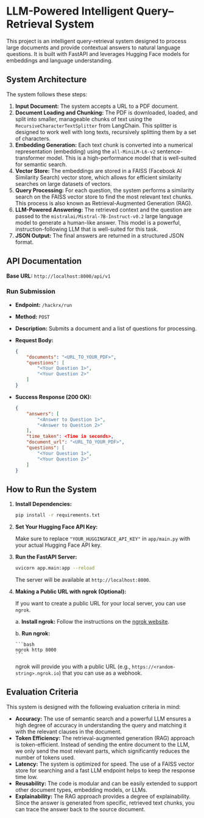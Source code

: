# LLM-Powered Intelligent Query–Retrieval System

This project is an intelligent query-retrieval system designed to process large documents and provide contextual answers to natural language questions. It is built with FastAPI and leverages Hugging Face models for embeddings and language understanding.

## System Architecture

The system follows these steps:

1.  **Input Document:** The system accepts a URL to a PDF document.
2.  **Document Loading and Chunking:** The PDF is downloaded, loaded, and split into smaller, manageable chunks of text using the `RecursiveCharacterTextSplitter` from LangChain. This splitter is designed to work well with long texts, recursively splitting them by a set of characters.
3.  **Embedding Generation:** Each text chunk is converted into a numerical representation (embedding) using the `all-MiniLM-L6-v2` sentence-transformer model. This is a high-performance model that is well-suited for semantic search.
4.  **Vector Store:** The embeddings are stored in a FAISS (Facebook AI Similarity Search) vector store, which allows for efficient similarity searches on large datasets of vectors.
5.  **Query Processing:** For each question, the system performs a similarity search on the FAISS vector store to find the most relevant text chunks. This process is also known as Retrieval-Augmented Generation (RAG).
6.  **LLM-Powered Answering:** The retrieved context and the question are passed to the `mistralai/Mistral-7B-Instruct-v0.2` large language model to generate a human-like answer. This model is a powerful, instruction-following LLM that is well-suited for this task.
7.  **JSON Output:** The final answers are returned in a structured JSON format.

## API Documentation

**Base URL:** `http://localhost:8000/api/v1`

### Run Submission

*   **Endpoint:** `/hackrx/run`
*   **Method:** `POST`
*   **Description:** Submits a document and a list of questions for processing.
*   **Request Body:**

    ```json
    {
        "documents": "<URL_TO_YOUR_PDF>",
        "questions": [
            "<Your Question 1>",
            "<Your Question 2>"
        ]
    }
    ```

*   **Success Response (200 OK):**

    ```json
    {
        "answers": [
            "<Answer to Question 1>",
            "<Answer to Question 2>"
        ],
        "time_taken": <Time in seconds>,
        "document_url": "<URL_TO_YOUR_PDF>",
        "questions": [
            "<Your Question 1>",
            "<Your Question 2>"
        ]
    }
    ```

## How to Run the System

1.  **Install Dependencies:**

    ```bash
    pip install -r requirements.txt
    ```

2.  **Set Your Hugging Face API Key:**

    Make sure to replace `"YOUR_HUGGINGFACE_API_KEY"` in `app/main.py` with your actual Hugging Face API key.

3.  **Run the FastAPI Server:**

    ```bash
    uvicorn app.main:app --reload
    ```

    The server will be available at `http://localhost:8000`.

4.  **Making a Public URL with ngrok (Optional):**

    If you want to create a public URL for your local server, you can use `ngrok`.

    a.  **Install ngrok:** Follow the instructions on the [ngrok website](https://ngrok.com/download).

    b.  **Run ngrok:**

        ```bash
        ngrok http 8000
        ```

    ngrok will provide you with a public URL (e.g., `https://<random-string>.ngrok.io`) that you can use as a webhook.

## Evaluation Criteria

This system is designed with the following evaluation criteria in mind:

*   **Accuracy:** The use of semantic search and a powerful LLM ensures a high degree of accuracy in understanding the query and matching it with the relevant clauses in the document.
*   **Token Efficiency:** The retrieval-augmented generation (RAG) approach is token-efficient. Instead of sending the entire document to the LLM, we only send the most relevant parts, which significantly reduces the number of tokens used.
*   **Latency:** The system is optimized for speed. The use of a FAISS vector store for searching and a fast LLM endpoint helps to keep the response time low.
*   **Reusability:** The code is modular and can be easily extended to support other document types, embedding models, or LLMs.
*   **Explainability:** The RAG approach provides a degree of explainability. Since the answer is generated from specific, retrieved text chunks, you can trace the answer back to the source document.
